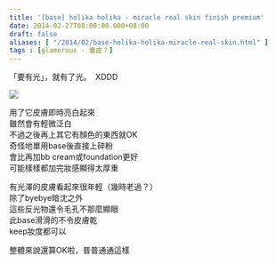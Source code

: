 ```yaml
---
title: '[base] holika holika - miracle real skin finish premium'
date: 2014-02-27T08:00:00.000+08:00
draft: false
aliases: [ "/2014/02/base-holika-holika-miracle-real-skin.html" ]
tags : [glamorous - 畫皮？]
---
```


「要有光」，就有了光。  XDDD  

![](/images/holikabase.jpg)

用了它皮膚即時亮白起來  
雖然會有輕微泛白  
不過之後再上其它有顏色的東西就OK  
奇怪地單用base後直接上碎粉  
會比再加bb cream或foundation更好  
可能樣樣都加完妝感顯得太厚重  
  
有光澤的皮膚看起來很年輕（幾時老過？）  
除了byebye暗沈之外  
這些反光物還令毛孔不那麼顯眼  
此base滑滑的不令皮膚乾  
keep妝度都可以  
  
整體來說還算OK啦，普普通通這樣
